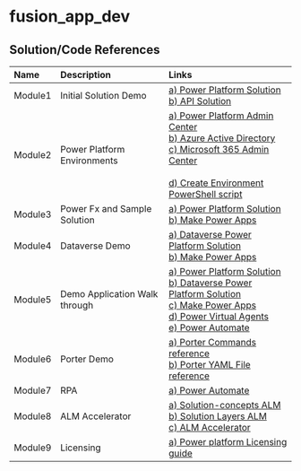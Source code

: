 # fusion_app_dev


## Solution/Code References 

|Name|Description| Links|
|:---|:--------------------------------|:---------------------|
|Module1| Initial Solution Demo | <a href="https://github.com/vlele/fusion_app_dev/blob/main/VanArsdelFusionSolution_1_0_0_1_managed.zip" target="_blank"> a) Power Platform Solution</a><br><a href="https://github.com/vlele/fusion_app_dev/blob/main/WebAPI.zip" target="_blank">b) API Solution </a>|
|Module2| Power Platform Environments | <a href="https://admin.powerplatform.microsoft.com/" target="_blank"> a) Power Platform Admin Center</a><br><a href="https://aad.portal.azure.com/" target="_blank">b) Azure Active Directory </a> <br><a href="https://admin.microsoft.com/Adminportal/Home#/homepage" target="_blank">c) Microsoft 365 Admin Center </a> <br><br><a href="https://github.com/vlele/fusion_app_dev/blob/main/Scripts/CreateEnvironment.ps1" target="_blank">d) Create Environment PowerShell script </a>|
|Module3| Power Fx and Sample Solution | <a href="https://github.com/vlele/fusion_app_dev/blob/main/VanArsdelFusionSolution_1_0_0_1_managed.zip" target="_blank"> a) Power Platform Solution</a><br><a href="https://make.powerapps.com/" target="_blank">b) Make Power Apps </a>|
|Module4| Dataverse Demo | <a href="https://github.com/vlele/fusion_app_dev/blob/main/DataverseConnector_1_0_0_2_managed.zip" target="_blank"> a) Dataverse Power Platform Solution</a><br><a href="https://make.powerapps.com/" target="_blank">b) Make Power Apps </a>|
|Module5| Demo Application Walk through | <a href="https://github.com/vlele/fusion_app_dev/blob/main/VanArsdelFusionSolution_1_0_0_1_managed.zip" target="_blank"> a) Power Platform Solution</a><br><a href="https://github.com/vlele/fusion_app_dev/blob/main/DataverseConnector_1_0_0_2_managed.zip" target="_blank"> b) Dataverse Power Platform Solution</a><br><a href="https://make.powerapps.com/" target="_blank">c) Make Power Apps </a><br><a href="https://web.powerva.microsoft.com/" target="_blank">d) Power Virtual Agents </a><br><a href="https://us.flow.microsoft.com/en-us/" target="_blank">e) Power Automate </a>|
|Module6| Porter Demo | <a href="https://github.com/vlele/fusion_app_dev/blob/main/Scripts/PorterCommands.txt" target="_blank"> a) Porter Commands reference</a><br><a href="https://github.com/vlele/fusion_app_dev/blob/main/Scripts/porter.yaml" target="_blank"> b) Porter YAML File reference</a>|
|Module7| RPA | <a href="https://us.flow.microsoft.com/en-us/" target="_blank">a) Power Automate </a>|
|Module8| ALM Accelerator | <a href="https://docs.microsoft.com/en-us/power-platform/alm/solution-concepts-alm" target="_blank">a) Solution-concepts ALM </a><br> <a href="https://docs.microsoft.com/en-us/power-platform/alm/solution-layers-alm" target="_blank">b) Solution Layers ALM </a><br> <a href="https://docs.microsoft.com/en-us/power-platform/guidance/coe/almacceleratorpowerplatform-components" target="_blank">c) ALM Accelerator </a>|
|Module9| Licensing | <a href="https://www.microsoft.com/licensing/docs/grid/Microsoft-Power-Platform" target="_blank">a) Power platform Licensing guide </a>|
